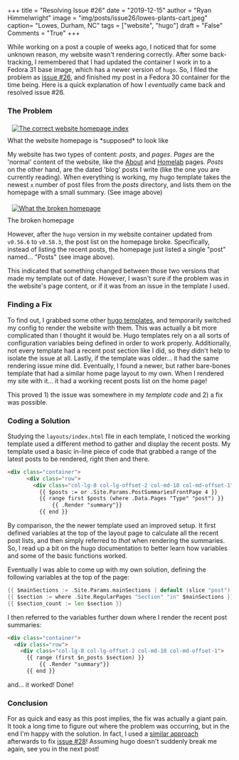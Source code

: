 +++
title  = "Resolving Issue #26"
date   = "2019-12-15"
author = "Ryan Himmelwright"
image  = "img/posts/issue26/lowes-plants-cart.jpeg"
caption= "Lowes, Durham, NC"
tags   = ["website", "hugo"]
draft  = "False"
Comments = "True"
+++

While working on a post a couple of weeks ago, I noticed that for some unknown
reason, my website wasn't rendering correctly. After some back-tracking, I
remembered that I had updated the container I work in to a Fedora 31 base
image, which has a newer version of `hugo`.  So, I filed the problem as [issue
#26](https://github.com/himmAllRight/himmAllRight-source/issues/26), and
finished my post in a Fedora 30 container for the time being.  Here is a quick
explanation of how I *eventually* came back and resolved issue #26.

<!--more-->

### The Problem

<a href="/img/posts/issue26/correct-website-homepage.png">
<img alt="The correct website homepage index" src="/img/posts/issue26/correct-website-homepage.png" style="max-width: 100%; padding: 5px 15px 10px 10px"/></a>
<div class="caption">What the website homepage is *supposed* to look like</div>

My website has two types of content: *posts*, and *pages*. *Pages* are the
'normal' content of the website, like the [About](/pages/about/) and
[Homelab](/pages/homelab/) pages. *Posts* on the other hand, are the dated
'blog' posts I write (like the one you are currently reading). When everything
is working, my hugo template takes the newest `x` number of post files from the
*posts* directory, and lists them on the homepage with a small summary. (See
image above)

<a href="/img/posts/issue26/broken-website-homepage.png">
<img alt="What the broken homepage" src="/img/posts/issue26/broken-website-homepage.png" style="max-width: 100%; padding: 5px 15px 10px 10px"/></a>
<div class="caption">The broken homepage</div>

However, after the `hugo` version in my website container updated from
`v0.56.6` to `v0.58.3`, the post list on the homepage broke.  Specifically,
instead of listing the recent posts, the homepage just listed a single "post"
named...  "Posts" (see image above).

This indicated that something changed between those two versions that made my
template out of date. However, I wasn't sure if the problem was in the
website's page content, or if it was from an issue in the template I used.

### Finding a Fix

To find out, I grabbed some other [hugo templates](https://themes.gohugo.io),
and temporarily switched my config to render the website with them. This was
actually a bit more complicated than I thought it would be. Hugo templates
rely on a all sorts of configuration variables being defined in order to work properly.
Additionally, not every template had a recent post section like I did, so they
didn't help to isolate the issue at all. Lastly, if the template was older...
it had the same rendering issue mine did. Eventually, I found a newer, but
rather bare-bones template that had a similar home page layout to my own. When
I rendered my site with it... it had a working recent posts list on the home
page!

This proved 1) the issue was somewhere in my *template code* and 2) a fix was
possible.

### Coding a Solution

Studying the `layouts/index.html` file in each template, I noticed the working
template used a different method to gather and display the recent posts. My
template used a basic in-line piece of code that grabbed a range of the latest
posts to be rendered, right then and there.

```html
<div class="container">
      <div class="row">
        <div class="col-lg-8 col-lg-offset-2 col-md-10 col-md-offset-1">
          {{ $posts := or .Site.Params.PostSummariesFrontPage 4 }}
          {{ range first $posts (where .Data.Pages "Type" "post") }}
              {{ .Render "summary"}}
          {{ end }}
```

By comparison, the the newer template used an improved setup. It first
defined variables at the top of the layout page to calculate all the recent
post lists, and then simply referred to *that* when rendering the summaries. So,
I read up a bit on the hugo documentation to better learn how variables and
some of the basic functions worked.

Eventually I was able to come up with my own solution, defining the following
variables at the top of the page:

```go
{{ $mainSections := .Site.Params.mainSections | default (slice "post") }}
{{ $section := where .Site.RegularPages "Section" "in" $mainSections }}
{{ $section_count := len $section }}
```

I then referred to the variables further down where I render the recent
post summaries:

```html
<div class="container">
  <div class="row">
    <div class="col-lg-8 col-lg-offset-2 col-md-10 col-md-offset-1">
      {{ range (first $n_posts $section) }}
          {{ .Render "summary"}}
      {{ end }}
```

and... it worked! Done!


### Conclusion

For as quick and easy as this post implies, the fix was actually a giant pain.
It took a long time to figure out where the problem was occurring, but in the
end I'm happy with the solution. In fact, I used a [similar
approach](https://github.com/himmAllRight/himmAllRight-source/pull/30)
afterwards to fix [issue
#28](https://github.com/himmAllRight/himmAllRight-source/issues/28)! Assuming
hugo doesn't suddenly break me again, see you in the next post!
